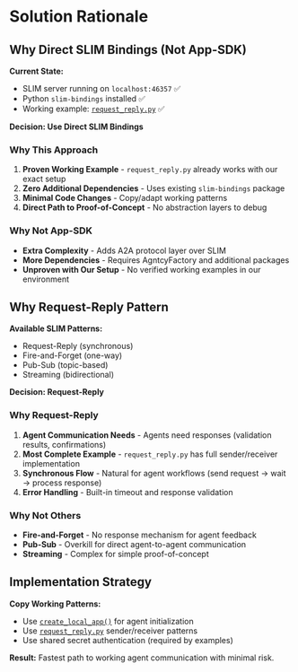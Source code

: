 # Solution Rationale

## Why Direct SLIM Bindings (Not App-SDK)

**Current State:**
- SLIM server running on `localhost:46357` ✅
- Python `slim-bindings` installed ✅
- Working example: [`request_reply.py`](../slim/data-plane/python-bindings/examples/src/slim_bindings_examples/request_reply.py) ✅

**Decision: Use Direct SLIM Bindings**

### Why This Approach
1. **Proven Working Example** - `request_reply.py` already works with our exact setup
2. **Zero Additional Dependencies** - Uses existing `slim-bindings` package
3. **Minimal Code Changes** - Copy/adapt working patterns
4. **Direct Path to Proof-of-Concept** - No abstraction layers to debug

### Why Not App-SDK
- **Extra Complexity** - Adds A2A protocol layer over SLIM
- **More Dependencies** - Requires AgntcyFactory and additional packages
- **Unproven with Our Setup** - No verified working examples in our environment

## Why Request-Reply Pattern

**Available SLIM Patterns:**
- Request-Reply (synchronous)
- Fire-and-Forget (one-way)
- Pub-Sub (topic-based)
- Streaming (bidirectional)

**Decision: Request-Reply**

### Why Request-Reply
1. **Agent Communication Needs** - Agents need responses (validation results, confirmations)
2. **Most Complete Example** - `request_reply.py` has full sender/receiver implementation
3. **Synchronous Flow** - Natural for agent workflows (send request → wait → process response)
4. **Error Handling** - Built-in timeout and response validation

### Why Not Others
- **Fire-and-Forget** - No response mechanism for agent feedback
- **Pub-Sub** - Overkill for direct agent-to-agent communication
- **Streaming** - Complex for simple proof-of-concept

## Implementation Strategy

**Copy Working Patterns:**
- Use [`create_local_app()`](../slim/data-plane/python-bindings/examples/src/slim_bindings_examples/common.py) for agent initialization
- Use [`request_reply.py`](../slim/data-plane/python-bindings/examples/src/slim_bindings_examples/request_reply.py) sender/receiver patterns
- Use shared secret authentication (required by examples)

**Result:** Fastest path to working agent communication with minimal risk.